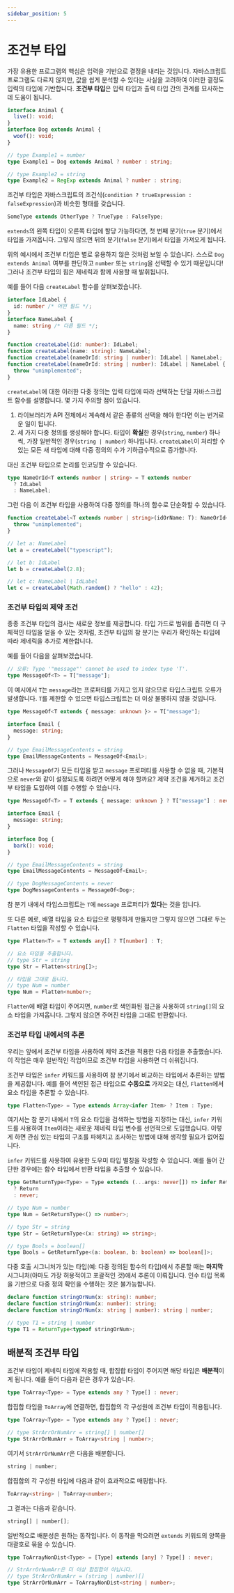 ```yaml
---
sidebar_position: 5
---
```


# 조건부 타입

가장 유용한 프로그램의 핵심은 입력을 기반으로 결정을 내리는 것입니다. 자바스크립트 프로그램도 다르지 않지만, 값을 쉽게 분석할 수 있다는 사실을 고려하여 이러한 결정도 입력의 타입에 기반합니다. **조건부 타입**은 입력 타입과 출력 타입 간의 관계를 묘사하는 데 도움이 됩니다.

```ts
interface Animal {
  live(): void;
}
interface Dog extends Animal {
  woof(): void;
}

// type Example1 = number
type Example1 = Dog extends Animal ? number : string;

// type Example2 = string
type Example2 = RegExp extends Animal ? number : string;
```

조건부 타입은 자바스크립트의 조건식(`condition ? trueExpression : falseExpression`)과 비슷한 형태를 갖습니다.

```ts
SomeType extends OtherType ? TrueType : FalseType;
```

`extends`의 왼쪽 타입이 오른쪽 타입에 할당 가능하다면, 첫 번째 분기(`true` 분기)에서 타입을 가져옵니다. 그렇지 않으면 뒤의 분기(`false` 분기)에서 타입을 가져오게 됩니다.

위의 예시에서 조건부 타입은 별로 유용하지 않은 것처럼 보일 수 있습니다. 스스로 `Dog extends Animal` 여부를 판단하고 `number` 또는 `string`을 선택할 수 있기 때문입니다! 그러나 조건부 타입의 힘은 제네릭과 함께 사용할 때 발휘됩니다.

예를 들어 다음 `createLabel` 함수를 살펴보겠습니다.

```ts
interface IdLabel {
  id: number /* 어떤 필드 */;
}
interface NameLabel {
  name: string /* 다른 필드 */;
}

function createLabel(id: number): IdLabel;
function createLabel(name: string): NameLabel;
function createLabel(nameOrId: string | number): IdLabel | NameLabel;
function createLabel(nameOrId: string | number): IdLabel | NameLabel {
  throw "unimplemented";
}
```

`createLabel`에 대한 이러한 다중 정의는 입력 타입에 따라 선택하는 단일 자바스크립트 함수를 설명합니다. 몇 가지 주의할 점이 있습니다.

1. 라이브러리가 API 전체에서 계속해서 같은 종류의 선택을 해야 한다면 이는 번거로운 일이 됩니다.
2. 세 가지 다중 정의를 생성해야 합니다. 타입이 **확실**한 경우(`string`, `number`) 하나씩, 가장 일반적인 경우(`string | number`) 하나입니다. `createLabel`이 처리할 수 있는 모든 새 타입에 대해 다중 정의의 수가 기하급수적으로 증가합니다.

대신 조건부 타입으로 논리를 인코딩할 수 있습니다.

```ts
type NameOrId<T extends number | string> = T extends number
  ? IdLabel
  : NameLabel;
```

그런 다음 이 조건부 타입을 사용하여 다중 정의를 하나의 함수로 단순화할 수 있습니다.

```ts
function createLabel<T extends number | string>(idOrName: T): NameOrId<T> {
  throw "unimplemented";
}

// let a: NameLabel
let a = createLabel("typescript");

// let b: IdLabel
let b = createLabel(2.8);

// let c: NameLabel | IdLabel
let c = createLabel(Math.random() ? "hello" : 42);
```

### 조건부 타입의 제약 조건

종종 조건부 타입의 검사는 새로운 정보를 제공합니다. 타입 가드로 범위를 좁히면 더 구체적인 타입을 얻을 수 있는 것처럼, 조건부 타입의 참 분기는 우리가 확인하는 타입에 따라 제네릭을 추가로 제한합니다.

예를 들어 다음을 살펴보겠습니다.

```ts
// 오류: Type '"message"' cannot be used to index type 'T'.
type MessageOf<T> = T["message"];
```

이 예시에서 `T`는 `message`라는 프로퍼티를 가지고 있지 않으므로 타입스크립트 오류가 발생합니다. `T`를 제한할 수 있으면 타입스크립트는 더 이상 불평하지 않을 것입니다.

```ts
type MessageOf<T extends { message: unknown }> = T["message"];

interface Email {
  message: string;
}

// type EmailMessageContents = string
type EmailMessageContents = MessageOf<Email>;
```

그러나 `MessageOf`가 모든 타입을 받고 `message` 프로퍼티를 사용할 수 없을 때, 기본적으로 `never`와 같이 설정되도록 하려면 어떻게 해야 할까요? 제약 조건을 제거하고 조건부 타입을 도입하여 이를 수행할 수 있습니다.

```ts
type MessageOf<T> = T extends { message: unknown } ? T["message"] : never;

interface Email {
  message: string;
}

interface Dog {
  bark(): void;
}

// type EmailMessageContents = string
type EmailMessageContents = MessageOf<Email>;

// type DogMessageContents = never
type DogMessageContents = MessageOf<Dog>;
```

참 분기 내에서 타입스크립트는 `T`에 `message` 프로퍼티가 **있다**는 것을 압니다.

또 다른 예로, 배열 타입을 요소 타입으로 평평하게 만들지만 그렇지 않으면 그대로 두는 `Flatten` 타입을 작성할 수 있습니다.

```ts
type Flatten<T> = T extends any[] ? T[number] : T;

// 요소 타입을 추출합니다.
// type Str = string
type Str = Flatten<string[]>;

// 타입을 그대로 둡니다.
// type Num = number
type Num = Flatten<number>;
```

`Flatten`에 배열 타입이 주어지면, `number`로 색인화된 접근을 사용하여 `string[]`의 요소 타입을 가져옵니다. 그렇지 않으면 주어진 타입을 그대로 반환합니다.

### 조건부 타입 내에서의 추론

우리는 앞에서 조건부 타입을 사용하여 제약 조건을 적용한 다음 타입을 추출했습니다. 이 작업은 매우 일반적인 작업이므로 조건부 타입을 사용하면 더 쉬워집니다.

조건부 타입은 `infer` 키워드를 사용하여 참 분기에서 비교하는 타입에서 추론하는 방법을 제공합니다. 예를 들어 색인된 접근 타입으로 **수동으로** 가져오는 대신, `Flatten`에서 요소 타입을 추론할 수 있습니다.

```ts
type Flatten<Type> = Type extends Array<infer Item> ? Item : Type;
```

여기서는 참 분기 내에서 `T`의 요소 타입을 검색하는 방법을 지정하는 대신, `infer` 키워드를 사용하여 `Item`이라는 새로운 제네릭 타입 변수를 선언적으로 도입했습니다. 이렇게 하면 관심 있는 타입의 구조를 파헤치고 조사하는 방법에 대해 생각할 필요가 없어집니다.

`infer` 키워드를 사용하여 유용한 도우미 타입 별칭을 작성할 수 있습니다. 예를 들어 간단한 경우에는 함수 타입에서 반환 타입을 추출할 수 있습니다.

```ts
type GetReturnType<Type> = Type extends (...args: never[]) => infer Return
  ? Return
  : never;

// type Num = number
type Num = GetReturnType<() => number>;

// type Str = string
type Str = GetReturnType<(x: string) => string>;

// type Bools = boolean[]
type Bools = GetReturnType<(a: boolean, b: boolean) => boolean[]>;
```

다중 호출 시그니처가 있는 타입(예: 다중 정의된 함수의 타입)에서 추론할 때는 **마지막** 시그니처(아마도 가장 허용적이고 포괄적인 것)에서 추론이 이뤄집니다. 인수 타입 목록을 기반으로 다중 정의 확인을 수행하는 것은 불가능합니다.

```ts
declare function stringOrNum(x: string): number;
declare function stringOrNum(x: number): string;
declare function stringOrNum(x: string | number): string | number;

// type T1 = string | number
type T1 = ReturnType<typeof stringOrNum>;
```

## 배분적 조건부 타입

조건부 타입이 제네릭 타입에 작용할 때, 합집합 타입이 주어지면 해당 타입은 **배분적**이게 됩니다. 예를 들어 다음과 같은 경우가 있습니다.

```ts
type ToArray<Type> = Type extends any ? Type[] : never;
```

합집합 타입을 `ToArray`에 연결하면, 합집합의 각 구성원에 조건부 타입이 적용됩니다.

```ts
type ToArray<Type> = Type extends any ? Type[] : never;

// type StrArrOrNumArr = string[] | number[]
type StrArrOrNumArr = ToArray<string | number>;
```

여기서 `StrArrOrNumArr`은 다음을 배분합니다.

```ts
string | number;
```

합집합의 각 구성원 타입에 다음과 같이 효과적으로 매핑합니다.

```ts
ToArray<string> | ToArray<number>;
```

그 결과는 다음과 같습니다.

```ts
string[] | number[];
```

일반적으로 배분성은 원하는 동작입니다. 이 동작을 막으려면 `extends` 키워드의 양쪽을 대괄호로 묶을 수 있습니다.

```ts
type ToArrayNonDist<Type> = [Type] extends [any] ? Type[] : never;

// StrArrOrNumArr은 더 이상 합집합이 아닙니다.
// type StrArrOrNumArr = (string | number)[]
type StrArrOrNumArr = ToArrayNonDist<string | number>;
```
